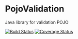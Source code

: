 # PojoValidation

Java library for validation POJO

[![Build Status](https://api.travis-ci.org/mdimaas/PojoValidation.svg)](https://travis-ci.org/mdimaas/PojoValidation)
[![Coverage Status](https://coveralls.io/repos/github/mdimaas/PojoValidation/badge.svg?branch=master)](https://coveralls.io/github/mdimaas/PojoValidation?branch=master)
